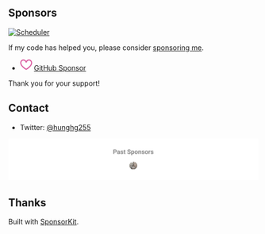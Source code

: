 ## Sponsors

[![Scheduler](https://github.com/hunghg255/sponsors/actions/workflows/scheduler.yml/badge.svg)](https://github.com/hunghg255/sponsors/actions/workflows/scheduler.yml)

If my code has helped you, please consider [sponsoring me](https://github.com/sponsors/hunghg255).

- <img src="./icons/sponsor.svg"> [GitHub Sponsor](https://github.com/sponsors/hunghg255)

Thank you for your support!


## Contact

- Twitter: [@hunghg255](https://twitter.com/hunghg255)

<p align="center">
  <a href="./sponsors.svg">
    <img src='./sponsors.svg'/>
  </a>
</p>

## Thanks

Built with [SponsorKit](https://github.com/antfu/sponsorkit).
